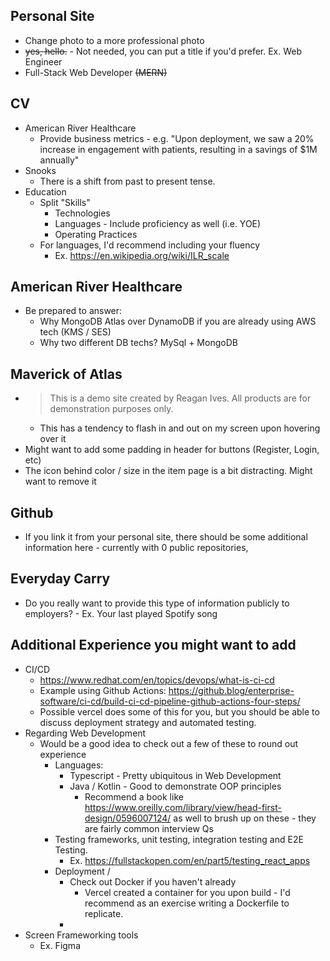 ## Personal Site 
- Change photo to a more professional photo
- ~~yes, hello.~~ - Not needed, you can put a title if you'd prefer. Ex. Web Engineer
- Full-Stack Web Developer ~~(MERN)~~
## CV
- American River Healthcare
	- Provide business metrics - e.g. "Upon deployment, we saw a 20% increase in engagement with patients, resulting in a savings of $1M annually"
- Snooks
	- There is a shift from past to present tense. 
- Education
	- Split "Skills"
		- Technologies
		- Languages - Include proficiency as well (i.e. YOE)
		- Operating Practices
	- For languages, I'd recommend including your fluency
		- Ex. https://en.wikipedia.org/wiki/ILR_scale

## American River Healthcare
- Be prepared to answer:
	- Why MongoDB Atlas over DynamoDB if you are already using AWS tech (KMS / SES)
	- Why two different DB techs? MySql + MongoDB
## Maverick of Atlas
- > This is a demo site created by Reagan Ives. All products are for demonstration purposes only.
	- This has a tendency to flash in and out on my screen upon hovering over it
- Might want to add some padding in header for buttons (Register, Login, etc)
- The icon behind color / size in the item page is a bit distracting. Might want to remove it
## Github
- If you link it from your personal site, there should be some additional information here - currently with 0 public repositories, 
## Everyday Carry
- Do you really want to provide this type of information publicly to employers?
	  - Ex. Your last played Spotify song
## Additional Experience you might want to add
- CI/CD
	- https://www.redhat.com/en/topics/devops/what-is-ci-cd
	- Example using Github Actions: https://github.blog/enterprise-software/ci-cd/build-ci-cd-pipeline-github-actions-four-steps/
	- Possible vercel does some of this for you, but you should be able to discuss deployment strategy and automated testing.
- Regarding Web Development
	- Would be a good idea to check out a few of these to round out experience
		- Languages:
			- Typescript - Pretty ubiquitous in Web Development
			- Java / Kotlin - Good to demonstrate OOP principles
				- Recommend a book like https://www.oreilly.com/library/view/head-first-design/0596007124/ as well to brush up on these - they are fairly common interview Qs
		- Testing frameworks, unit testing, integration testing and E2E Testing.
			- Ex. https://fullstackopen.com/en/part5/testing_react_apps
		- Deployment / 
			- Check out Docker if you haven't already
				- Vercel created a container for you upon build - I'd recommend as an exercise writing a Dockerfile to replicate.
			- 
- Screen Frameworking tools
	- Ex. Figma
